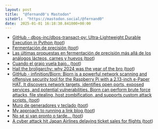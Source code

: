 ```yaml
---
layout: post
title:  "@fernand0's Mastodon"
siteUrl:  "https://mastodon.social/@fernand0"
date:  2025-01-01 16:18:30.841000+00:00
---
```

*  [GitHub - dbos-inc/dbos-transact-py: Ultra-Lightweight Durable Execution in Python ](https://github.com/dbos-inc/dbos-transact-p) ([toot](https://mastodon.social/@fernand0/113754001299199238))
*  [Fermentación de precisión ](https://www.fermentaciondeprecision.com/precision-fermentatio) ([toot](https://mastodon.social/@fernand0/113753815470310820))
*  [Las últimas propuestas en fermentación de precisión más allá de los análogos lácteos, carnes y huevos ](https://navarracapital.es/las-ultimas-propuestas-en-fermentacion-de-precision-mas-alla-de-los-analogos-lacteos-carnes-y-huevos) ([toot](https://mastodon.social/@fernand0/113753184278252657))
*  [Cuando el grajo vuela bajo.. ](https://mastodon.social/@fernand0/113753074041712863) ([toot](https://mastodon.social/@fernand0/113753074041712863))
*  [Hail the broligarchy: why 2024 was the year of the bro ](https://www.theguardian.com/commentisfree/2024/dec/28/bro-culture-trum) ([toot](https://mastodon.social/@fernand0/113752813167175321))
*  [GitHub - infinition/Bjorn: Bjorn is a powerful network scanning and offensive security tool for the Raspberry Pi with a 2.13-inch e-Paper HAT. It discovers network targets, identifies open ports, exposed services, and potential vulnerabilities. Bjorn can perform brute force attacks, file stealing, host zombification, and supports custom attack scripts. ](https://github.com/infinition/Bjor) ([toot](https://mastodon.social/@fernand0/113752678034478902))
*  [Muro de generadores y teclado ](https://www.flickr.com/photos/fernand0/54230361844) ([toot](https://mastodon.social/@fernand0/113752479949163960))
*  [My approach to running a link blog ](https://simonwillison.net/2024/Dec/22/link-blog/#atom-everythin) ([toot](https://mastodon.social/@fernand0/113752287088444010))
*  [No sé si van pronto o tarde… ](https://avecesunafoto.wordpress.com/2025/01/01/no-se-si-van-pronto-o-tarde) ([toot](https://mastodon.social/@fernand0/113751529063878193))
*  [A cyber attack hit Japan Airlines delaying ticket sales for flights ](https://securityaffairs.com/172319/hacking/japan-airlines-hit-cyberattack.htm) ([toot](https://mastodon.social/@fernand0/113751471159900467))
